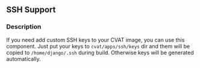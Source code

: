## SSH Support

### Description

If you need add custom SSH keys to your CVAT image, you can use this component.
Just put your keys to ```cvat/apps/ssh/keys``` dir and them will be copied to ```/home/django/.ssh``` during build.
Otherwise keys will be generated automatically.
